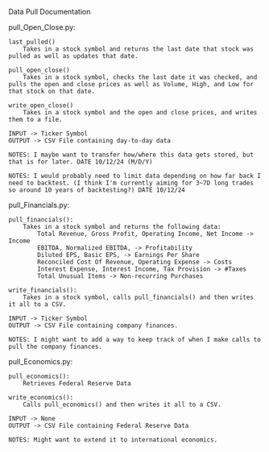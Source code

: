 Data Pull Documentation

pull_Open_Close.py:

    last_pulled()
        Takes in a stock symbol and returns the last date that stock was pulled as well as updates that date.

    pull_open_close()
        Takes in a stock symbol, checks the last date it was checked, and pulls the open and close prices as well as Volume, High, and Low for that stock on that date.

    write_open_close()
        Takes in a stock symbol and the open and close prices, and writes them to a file.

    INPUT -> Ticker Symbol
    OUTPUT -> CSV File containing day-to-day data

    NOTES: I maybe want to transfer how/where this data gets stored, but that is for later. DATE 10/12/24 (M/D/Y)

    NOTES: I would probably need to limit data depending on how far back I need to backtest. (I think I'm currently aiming for 3~7D long trades so around 10 years of backtesting?) DATE 10/12/24 

pull_Financials.py:

    pull_financials():
        Takes in a stock symbol and returns the following data:
            Total Revenue, Gross Profit, Operating Income, Net Income -> Income
            EBITDA, Normalized EBITDA, -> Profitability
            Diluted EPS, Basic EPS, -> Earnings Per Share
            Reconciled Cost Of Revenue, Operating Expense -> Costs
            Interest Expense, Interest Income, Tax Provision -> #Taxes
            Total Unusual Items -> Non-recurring Purchases

    write_financials():
        Takes in a stock symbol, calls pull_financials() and then writes it all to a CSV.

    INPUT -> Ticker Symbol
    OUTPUT -> CSV File containing company finances.

    NOTES: I might want to add a way to keep track of when I make calls to pull the company finances.

pull_Economics.py:

    pull_economics():
        Retrieves Federal Reserve Data
    
    write_economics():
        Calls pull_economics() and then writes it all to a CSV.

    INPUT -> None
    OUTPUT -> CSV File containing Federal Reserve Data

    NOTES: Might want to extend it to international economics.




